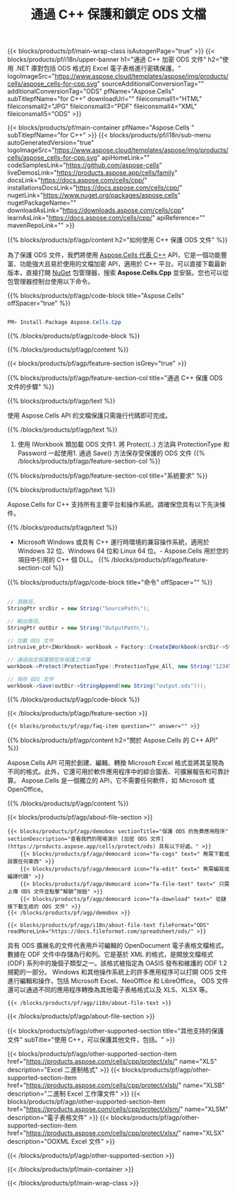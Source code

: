 ﻿---
title: 通過 C++ 保護和鎖定 ODS 文檔 
weight: 10010
url: /zh-hant/cpp/protect/ods/ 
description: C++ 在 Windows 32 位、Windows 64 位和 Linux 64 位的 C++ 運行時環境中使用密碼鎖定 ODS 文件的示例代碼。
---
{{< blocks/products/pf/main-wrap-class isAutogenPage="true" >}}
{{< blocks/products/pf/i18n/upper-banner h1="通過 C++ 加密 ODS 文件" h2="使用 .NET 庫對包括 ODS 格式的 Excel 電子表格進行密碼保護。" logoImageSrc="https://www.aspose.cloud/templates/aspose/img/products/cells/aspose_cells-for-cpp.svg" sourceAdditionalConversionTag="" additionalConversionTag="ODS" pfName="Aspose.Cells" subTitlepfName="for C++" downloadUrl="" fileiconsmall1="HTML" fileiconsmall2="JPG" fileiconsmall3="PDF" fileiconsmall4="XML" fileiconsmall5="ODS" >}}

{{< blocks/products/pf/main-container pfName="Aspose.Cells " subTitlepfName="for C++" >}}
{{< blocks/products/pf/i18n/sub-menu autoGeneratedVersion="true" logoImageSrc="https://www.aspose.cloud/templates/aspose/img/products/cells/aspose_cells-for-cpp.svg" apiHomeLink="" codeSamplesLink="https://github.com/aspose-cells" liveDemosLink="https://products.aspose.app/cells/family" docsLink="https://docs.aspose.com/cells/cpp/" installationsDocsLink="https://docs.aspose.com/cells/cpp/" nugetLink="https://www.nuget.org/packages/aspose.cells" nugetPackageName="" downloadAsLink="https://downloads.aspose.com/cells/cpp" learnAsLink="https://docs.aspose.com/cells/cpp/" apiReference="" mavenRepoLink="" >}}

{{% blocks/products/pf/agp/content h2="如何使用 C++ 保護 ODS 文件" %}}

 為了保護 ODS 文件，我們將使用
 [Aspose.Cells 代表 C++](https://products.aspose.com/cells/cpp) 
 API，它是一個功能豐富、功能強大且易於使用的文檔加密 API，適用於 C++ 平台。可以直接下載最新版本，直接打開
 [NuGet](https://www.nuget.org/packages/aspose.cells) 
 包管理器，搜索
 **Aspose.Cells.Cpp** 
 並安裝。您也可以從包管理器控制台使用以下命令。

{{% blocks/products/pf/agp/code-block title="Aspose.Cells" offSpacer="true" %}}

```cs

PM> Install-Package Aspose.Cells.Cpp


```

{{% /blocks/products/pf/agp/code-block %}}

{{% /blocks/products/pf/agp/content %}}

{{< blocks/products/pf/agp/feature-section isGrey="true" >}}

{{% blocks/products/pf/agp/feature-section-col title="通過 C++ 保護 ODS 文件的步驟" %}}

{{% blocks/products/pf/agp/text %}}

 使用 Aspose.Cells API 的文檔保護只需幾行代碼即可完成。

{{% /blocks/products/pf/agp/text %}}

1. 使用 IWorkbook 類加載 ODS 文件1. 將 Protect(..) 方法與 ProtectionType 和 Password 一起使用1. 通過 Save() 方法保存受保護的 ODS 文件
{{% /blocks/products/pf/agp/feature-section-col %}}

{{% blocks/products/pf/agp/feature-section-col title="系統要求" %}}

{{% blocks/products/pf/agp/text %}}

 Aspose.Cells for C++ 支持所有主要平台和操作系統。請確保您具有以下先決條件。

{{% /blocks/products/pf/agp/text %}}

- Microsoft Windows 或具有 C++ 運行時環境的兼容操作系統，適用於 Windows 32 位、Windows 64 位和 Linux 64 位。- Aspose.Cells 用於您的項目中引用的 C++ 個 DLL。
{{% /blocks/products/pf/agp/feature-section-col %}}

{{% blocks/products/pf/agp/code-block title="命令" offSpacer="" %}}

```cs

// 源路徑。
StringPtr srcDir = new String("SourcePath\");

// 輸出路徑。
StringPtr outDir = new String("OutputPath\");

// 加載 ODS 文件
intrusive_ptr<IWorkbook> workbook = Factory::CreateIWorkbook(srcDir->StringAppend(new String("sourceFile.ods")));

// 通過指定保護類型來保護工作簿
workbook->Protect(ProtectionType::ProtectionType_All, new String("12345"));

// 保存 ODS 文件
workbook->Save(outDir->StringAppend(new String("output.ods")));


```

{{% /blocks/products/pf/agp/code-block %}}

{{< /blocks/products/pf/agp/feature-section >}}

    {{< blocks/products/pf/agp/faq-item question="" answer="" >}}
 

<!-- aboutfile Starts -->

{{% blocks/products/pf/agp/content h2="關於 Aspose.Cells 的 C++ API" %}}

 Aspose.Cells API 可用於創建、編輯、轉換 Microsoft Excel 格式並將其呈現為不同的格式。此外，它還可用於軟件應用程序中的綜合圖表、可擴展報告和可靠計算。 Aspose.Cells 是一個獨立的 API，它不需要任何軟件，如 Microsoft 或 OpenOffice。  



{{% /blocks/products/pf/agp/content %}}

{{< blocks/products/pf/agp/about-file-section >}}

    {{< blocks/products/pf/agp/demobox sectionTitle="保護 ODS 的免費應用程序" sectionDescription="查看我們的現場演示 [加密 ODS 文件](https://products.aspose.app/cells/protect/ods) 具有以下好處。" >}}
        {{< blocks/products/pf/agp/democard icon="fa-cogs" text=" 無需下載或設置任何東西" >}}
        {{< blocks/products/pf/agp/democard icon="fa-edit" text=" 無需編寫或編譯代碼" >}}
        {{< blocks/products/pf/agp/democard icon="fa-file-text" text=" 只需上傳 ODS 文件並點擊“解鎖”按鈕" >}}
        {{< blocks/products/pf/agp/democard icon="fa-download" text=" 從鏈接下載生成的 ODS 文件" >}}
    {{< /blocks/products/pf/agp/demobox >}}

    {{< blocks/products/pf/agp/i18n/about-file-text fileFormat="ODS" readMoreLink="https://docs.fileformat.com/spreadsheet/ods/" >}}
具有 ODS 擴展名的文件代表用戶可編輯的 OpenDocument 電子表格文檔格式。數據在 ODF 文件中存儲為行和列。它是基於 XML 的格式，是開放文檔格式 (ODF) 系列中的幾個子類型之一。該格式被指定為 OASIS 發布和維護的 ODF 1.2 規範的一部分。 Windows 和其他操作系統上的許多應用程序可以打開 ODS 文件進行編輯和操作，包括 Microsoft Excel、NeoOffice 和 LibreOffice。 ODS 文件還可以通過不同的應用程序轉換為其他電子表格格式以及 XLS、XLSX 等。

    {{< /blocks/products/pf/agp/i18n/about-file-text >}}

{{< /blocks/products/pf/agp/about-file-section >}}

<!-- aboutfile Ends -->

{{< blocks/products/pf/agp/other-supported-section title="其他支持的保護文件" subTitle="使用 C++，可以保護其他文件，包括。" >}}

{{< blocks/products/pf/agp/other-supported-section-item href="https://products.aspose.com/cells/cpp/protect/xls/" name="XLS" description="Excel 二進制格式" >}}
{{< blocks/products/pf/agp/other-supported-section-item href="https://products.aspose.com/cells/cpp/protect/xlsb/" name="XLSB" description="二進制 Excel 工作簿文件" >}}
{{< blocks/products/pf/agp/other-supported-section-item href="https://products.aspose.com/cells/cpp/protect/xlsm/" name="XLSM" description="電子表格文件" >}}
{{< blocks/products/pf/agp/other-supported-section-item href="https://products.aspose.com/cells/cpp/protect/xlsx/" name="XLSX" description="OOXML Excel 文件" >}}

{{< /blocks/products/pf/agp/other-supported-section >}}

{{< /blocks/products/pf/main-container >}}
    
{{< /blocks/products/pf/main-wrap-class >}}